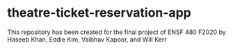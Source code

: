 # theatre-ticket-reservation-app
This repository has been created for the final project of ENSF 480 F2020 by Haseeb Khan, Eddie Kim, Vaibhav Kapoor, and Will Kerr
